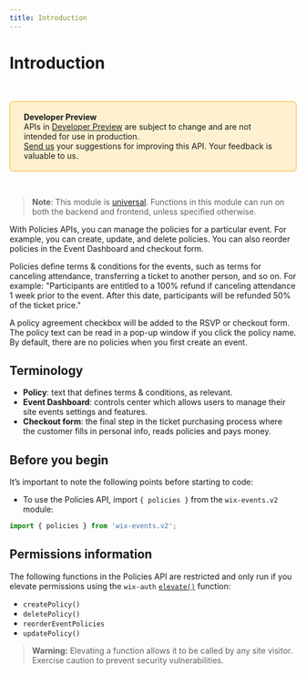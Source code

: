 ```yaml
---
title: Introduction
---
```

# Introduction

&nbsp;

<div style="background-color: #FEF1D1; padding: 18px 24px; border-radius: 6px; border: 1px solid #FDB10C; box-sizing: border-box; display: inline-block">
    <b>Developer Preview</b>
    <br/>
    <span>APIs in <a href="https://www.wix.com/velo/reference/api-overview/developer-preview">Developer Preview</a> are subject to change and are not intended for use in production.<br/><a href="mailto:velo-preview-feedback@wix.com">Send us</a> your suggestions for improving this API. Your feedback is valuable to us.</span>
</div>

&nbsp;

> __Note__: This module is [universal](/api-overview/api-versions#universal-modules). Functions in this module can run on both the backend and frontend, unless specified otherwise.

With Policies APIs, you can manage the policies for a particular event. For example, you can create, update, and delete policies. You can also reorder policies in the Event Dashboard and checkout form.    

Policies define terms & conditions for the events, such as terms for canceling attendance, transferring a ticket to another person, and so on. For example: "Participants are entitled to a 100% refund if canceling attendance 1 week prior to the event. After this date, participants will be refunded 50% of the ticket price."    

A policy agreement checkbox will be added to the RSVP or checkout form. The policy text can be read in a pop-up window if you click the policy name. By default, there are no policies when you first create an event.  

## Terminology

- **Policy**: text that defines terms & conditions, as relevant.
- **Event Dashboard**: controls center which allows users to manage their site events settings and features.
- **Checkout form**: the final step in the ticket purchasing process where the customer fills in personal info, reads policies and pays money.


## Before you begin

It’s important to note the following points before starting to code:  

- To use the Policies API, import `{ policies }` from the `wix-events.v2` module:

```javascript
import { policies } from 'wix-events.v2';
```

## Permissions information

The following functions in the Policies API are restricted and only run if you elevate permissions using the `wix-auth` [`elevate()`](https://www.wix.com/velo/reference/wix-auth/elevate) function:

- `createPolicy()`
- `deletePolicy()`
- `reorderEventPolicies`
- `updatePolicy()`

<blockquote class='warning'>
<p>
<strong>Warning:</strong>
Elevating a function allows it to be called by any site visitor.
Exercise caution to prevent security vulnerabilities.
</p>
</blockquote>
